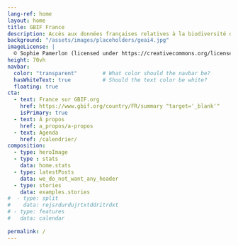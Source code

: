 ```yaml
---
lang-ref: home
layout: home
title: GBIF France
description: Accès aux données françaises relatives à la biodiversité disponibles sur le Système Mondial d'Information sur la Biodiversité (GBIF).
background: "/assets/images/placeholders/geai4.jpg"
imageLicense: |
  © Sophie Pamerlon (licensed under https://creativecommons.org/licenses/by-sa/4.0/)
height: 70vh
navbar: 
  color: "transparent"        # What color should the navbar be?
  hasWhiteText: true          # Should the text color be white?
  floating: true
cta:
  - text: France sur GBIF.org
    href: https://www.gbif.org/country/FR/summary "target='_blank'"
    isPrimary: true
  - text: À propos
    href: a_propos/a-propos
  - text: Agenda
    href: /calendrier/
composition:
  - type: heroImage
  - type : stats
    data: home.stats
  - type: latestPosts
    data: we_do_not_want_any_header
  - type: stories
    data: examples.stories
#  - type: split
#    data: rejsrdurdujrtxtddritrdxt
# - type: features
#   data: calendar
  
permalink: /
---
```


